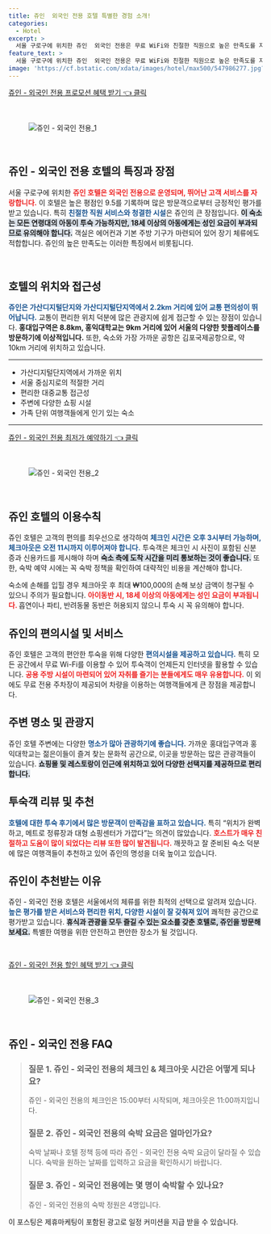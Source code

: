 ```yaml
---
title: 쥬인  외국인 전용 호텔 특별한 경험 소개!
categories:
  - Hotel
excerpt: >
  서울 구로구에 위치한 쥬인  외국인 전용은 무료 WiFi와 친절한 직원으로 높은 만족도를 자랑하는 장소! 청결하고 편안한 분위기 속에서 가족 단위 여행객에게 안성맞춤입니다.
feature_text: >
  서울 구로구에 위치한 쥬인  외국인 전용은 무료 WiFi와 친절한 직원으로 높은 만족도를 자랑하는 장소! 청결하고 편안한 분위기 속에서 가족 단위 여행객에게 안성맞춤입니다.
image: 'https://cf.bstatic.com/xdata/images/hotel/max500/547986277.jpg?k=0fb94358ddf61f8e885b68be90165081471bd0919af36ac8164a687e37f30ebc&o=&hp=1'
---
```


<p><a class="modoo-button" href="https://tinyurl.com/25dj9xsq" rel="nofollow noopener">쥬인 - 외국인 전용 프로모션 혜택 받기 👈 클릭</a></p><br/>
<figure class="image"><img alt="쥬인 - 외국인 전용_1" src="https://cf.bstatic.com/xdata/images/hotel/max1024x768/547986294.jpg?k=c778b388757142cffb399ce8c439880789b5b290c5a42a7830dae754e5d27de0&amp;o=&amp;hp=1"/></figure><br/>

<h2 data-ke-size="size26" id="쥬인호텔소개">쥬인 - 외국인 전용 호텔의 특징과 장점</h2>
<p data-ke-size="size16">서울 구로구에 위치한 <b><span style="color: #ee2323;">쥬인 호텔은 외국인 전용으로 운영되며, 뛰어난 고객 서비스를 자랑합니다.</span></b> 이 호텔은 높은 평점인 9.5를 기록하며 많은 방문객으로부터 긍정적인 평가를 받고 있습니다. 특히 <b><span style="color: #1a5490;">친절한 직원 서비스와 청결한 시설</span></b>은 쥬인의 큰 장점입니다. <b><span style="background-color: #21538527;">이 숙소는 모든 연령대의 아동이 투숙 가능하지만, 18세 이상의 아동에게는 성인 요금이 부과되므로 유의해야 합니다.</span></b> 객실은 에어컨과 기본 주방 기구가 마련되어 있어 장기 체류에도 적합합니다. 쥬인의 높은 만족도는 이러한 특징에서 비롯됩니다.</p>
<p data-ke-size="size16"> </p>
<h2 data-ke-size="size23" id="호텔위치">호텔의 위치와 접근성</h2>
<p data-ke-size="size16"><b><span style="color: #1a5490;">쥬인은 가산디지털단지와 가산디지털단지역에서 2.2km 거리에 있어 교통 편의성이 뛰어납니다.</span></b> 교통이 편리한 위치 덕분에 많은 관광지에 쉽게 접근할 수 있는 장점이 있습니다. <b><span style="ee2323;">홍대입구역은 8.8km, 홍익대학교는 9km 거리에 있어 서울의 다양한 핫플레이스를 방문하기에 이상적입니다.</span></b> 또한, 숙소와 가장 가까운 공항은 김포국제공항으로, 약 10km 거리에 위치하고 있습니다.</p>
<hr contenteditable="false" data-ke-style="style5" data-ke-type="horizontalRule"/>
<ul data-ke-list-type="disc" style="list-style-type: disc;">
<li>가산디지털단지역에서 가까운 위치</li>
<li>서울 중심지로의 적절한 거리</li>
<li>편리한 대중교통 접근성</li>
<li>주변에 다양한 쇼핑 시설</li>
<li>가족 단위 여행객들에게 인기 있는 숙소</li>
</ul>
<hr contenteditable="false" data-ke-style="style5" data-ke-type="horizontalRule"/>
<p><a class="modoo-button" href="https://tinyurl.com/25dj9xsq" rel="nofollow noopener">쥬인 - 외국인 전용 최저가 예약하기 👈 클릭</a></p><br/>
<figure class="image"><img alt="쥬인 - 외국인 전용_2" src="https://cf.bstatic.com/xdata/images/hotel/max500/547986277.jpg?k=0fb94358ddf61f8e885b68be90165081471bd0919af36ac8164a687e37f30ebc&amp;o=&amp;hp=1"/></figure><br/>
<h2 data-ke-size="size23" id="이용수칙">쥬인 호텔의 이용수칙</h2>
<p data-ke-size="size16">쥬인 호텔은 고객의 편의를 최우선으로 생각하여 <b><span style="color: #1a5490;">체크인 시간은 오후 3시부터 가능하며, 체크아웃은 오전 11시까지 이루어져야 합니다.</span></b> 투숙객은 체크인 시 사진이 포함된 신분증과 신용카드를 제시해야 하며 <b><span style="background-color: #21538527;">숙소 측에 도착 시간을 미리 통보하는 것이 좋습니다.</span></b> 또한, 숙박 예약 시에는 꼭 숙박 정책을 확인하여 대략적인 비용을 계산해야 합니다.</p>
<p data-ke-size="size16">숙소에 손해를 입힐 경우 체크아웃 후 최대 ₩100,000의 손해 보상 금액이 청구될 수 있으니 주의가 필요합니다. <b><span style="color: #ee2323;">아이동반 시, 18세 이상의 아동에게는 성인 요금이 부과됩니다. </span></b> 흡연이나 파티, 반려동물 동반은 허용되지 않으니 투숙 시 꼭 유의해야 합니다.</p>
<h2 data-ke-size="size23" id="편의시설">쥬인의 편의시설 및 서비스</h2>
<p data-ke-size="size16">쥬인 호텔은 고객의 편안한 투숙을 위해 다양한 <b><span style="color: #1a5490;">편의시설을 제공하고 있습니다.</span></b> 특히 모든 공간에서 무료 Wi-Fi를 이용할 수 있어 투숙객이 언제든지 인터넷을 활용할 수 있습니다. <b><span style="color: #ee2323;">공용 주방 시설이 마련되어 있어 자취를 즐기는 분들에게도 매우 유용합니다.</span></b> 이 외에도 무료 전용 주차장이 제공되어 차량을 이용하는 여행객들에게 큰 장점을 제공합니다.</p>
<h2 data-ke-size="size23" id="주변명소">주변 명소 및 관광지</h2>
<p data-ke-size="size16">쥬인 호텔 주변에는 다양한 <b><span style="color: #1a5490;">명소가 많아 관광하기에 좋습니다.</span></b> 가까운 홍대입구역과 홍익대학교는 젊은이들이 즐겨 찾는 문화적 공간으로, 이곳을 방문하는 많은 관광객들이 있습니다. <b><span style="background-color: #21538527;">쇼핑몰 및 레스토랑이 인근에 위치하고 있어 다양한 선택지를 제공하므로 편리합니다.</span></b></p>
<h2 data-ke-size="size26" id="투숙후기">투숙객 리뷰 및 추천</h2>
<p data-ke-size="size16"><b><span style="color: #1a5490;">호텔에 대한 투숙 후기에서 많은 방문객이 만족감을 표하고 있습니다.</span></b> 특히 “위치가 완벽하고, 메트로 정류장과 대형 쇼핑센터가 가깝다”는 의견이 많았습니다. <b><span style="color: #ee2323;">호스트가 매우 친절하고 도움이 많이 되었다는 리뷰 또한 많이 발견됩니다.</span></b> 깨끗하고 잘 준비된 숙소 덕분에 많은 여행객들이 추천하고 있어 쥬인의 명성을 더욱 높이고 있습니다.</p>
<h2 data-ke-size="size23" id="결론">쥬인이 추천받는 이유</h2>
<p data-ke-size="size16">쥬인 - 외국인 전용 호텔은 서울에서의 체류를 위한 최적의 선택으로 알려져 있습니다. <b><span style="color: #1a5490;">높은 평가를 받은 서비스와 편리한 위치, 다양한 시설이 잘 갖춰져 있어</span></b> 쾌적한 공간으로 평가받고 있습니다. <b><span style="background-color: #21538527;">휴식과 관광을 모두 즐길 수 있는 요소를 갖춘 호텔로, 쥬인을 방문해 보세요.</span></b> 특별한 여행을 위한 안전하고 편안한 장소가 될 것입니다.</p>
<p data-ke-size="size16"> </p>

<p><a class="modoo-button" href="https://tinyurl.com/25dj9xsq" rel="nofollow noopener">쥬인 - 외국인 전용 할인 혜택 받기 👈 클릭</a></p><br>

<figure class="image"><img src="https://cf.bstatic.com/xdata/images/hotel/max500/547986210.jpg?k=bf7ef782910809865a9c3efa708961861c5b2ddc85c6cfdc266188476bec9352&o=&hp=1" alt="쥬인 - 외국인 전용_3"></figure><br>
<h2 id="쥬인_-_외국인_전용_FAQ">쥬인 - 외국인 전용 FAQ</h2>
<div itemscope="" itemtype="https://schema.org/FAQPage"> <blockquote> <div itemscope="" itemprop="mainEntity" itemtype="https://schema.org/Question"> <h3 itemprop="name">질문 1. 쥬인 - 외국인 전용의 체크인 & 체크아웃 시간은 어떻게 되나요?</h3> <div itemscope="" itemprop="acceptedAnswer" itemtype="https://schema.org/Answer"> <span itemprop="text"> <p>쥬인 - 외국인 전용의 체크인은 15:00부터 시작되며, 체크아웃은 11:00까지입니다.</p> </span> </div> </div> <div itemscope="" itemprop="mainEntity" itemtype="https://schema.org/Question"> <h3 itemprop="name">질문 2. 쥬인 - 외국인 전용의 숙박 요금은 얼마인가요?</h3> <div itemscope="" itemprop="acceptedAnswer" itemtype="https://schema.org/Answer"> <span itemprop="text"> <p>숙박 날짜나 호텔 정책 등에 따라 쥬인 - 외국인 전용 숙박 요금이 달라질 수 있습니다. 숙박을 원하는 날짜를 입력하고 요금을 확인하시기 바랍니다.</p> </span> </div> </div> <div itemscope="" itemprop="mainEntity" itemtype="https://schema.org/Question"> <h3 itemprop="name">질문 3. 쥬인 - 외국인 전용에는 몇 명이 숙박할 수 있나요?</h3> <div itemscope="" itemprop="acceptedAnswer" itemtype="https://schema.org/Answer"> <span itemprop="text"> <p>쥬인 - 외국인 전용의 숙박 정원은 4명입니다.</p> </span> </div> </div> </blockquote> </div><p>이 포스팅은 제휴마케팅이 포함된 광고로 일정 커미션을 지급 받을 수 있습니다.</p>

